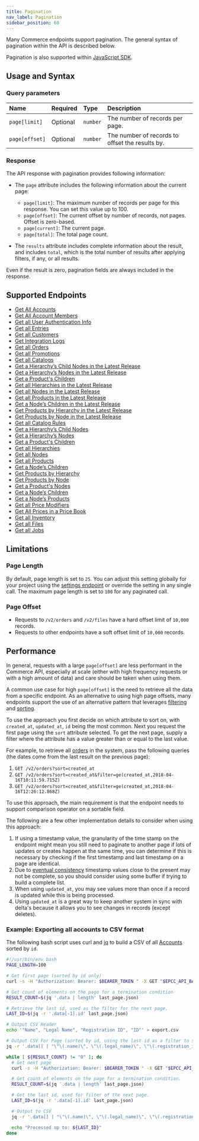 ```yaml
---
title: Pagination
nav_label: Pagination
sidebar_position: 60
---
```


Many Commerce endpoints support pagination.  The general syntax of pagination within the API is described below.

Pagination is also supported within [JavaScript SDK](/docs/developer-tools).

## Usage and Syntax

### Query parameters

| Name           | Required | Type     | Description                           |
|:---------------|:---------|:---------|:--------------------------------------|
| `page[limit]` | Optional | `number` | The number of records per page. |
| `page[offset]` | Optional | `number` | The number of records to offset the results by. |


### Response
The API response with pagination provides following information:

- The `page` attribute includes the following information about the current page:

    - `page[limit]`: The maximum number of records per page for this response. You can set this value up to 100.
    - `page[offset]`: The current offset by number of records, not pages. Offset is zero-based.
    - `page[current]`: The current page.
    - `page[total]`: The total page count.

- The `results` attribute includes complete information about the result, and includes `total`, which is the total number of results after applying filters, if any, or all results.

Even if the result is zero, pagination fields are always included in the response. 

## Supported Endpoints

* [Get All Accounts](/docs/api/accounts/get-v-2-accounts)
* [Get All Account Members](/docs/api/accounts/get-v-2-account-members)
* [Get all User Authentication Info](/docs/authentication/single-sign-on/user-authentication-info-api/get-all-user-authentication-info)
* [Get all Entries](/docs/api/flows/get-all-entries)
* [Get all Customers](/docs/customer-management/customer-management-api/get-all-customers)
* [Get Integration Logs](/docs/api/integrations/list-integration-logs)
* [Get all Orders](/docs/api/carts/get-customer-orders)
* [Get all Promotions](/docs/api/promotions/get-all-promotions)
* [Get all Catalogs](/docs/api/pxm/catalog/get-catalogs)
* [Get a Hierarchyʼs Child Nodes in the Latest Release](/docs/api/pxm/catalog/get-hierarchy-child-nodes)
* [Get a Hierarchyʼs Nodes in the Latest Release](/docs/api/pxm/catalog/get-hierarchy-nodes)
* [Get a Product's Children](/docs/api/pxm/catalog/get-child-products)
* [Get all Hierarchies in the Latest Release](/docs/api/pxm/catalog/get-all-hierarchies)
* [Get all Nodes in the Latest Release](/docs/api/pxm/catalog/get-all-nodes)
* [Get all Products in the Latest Release](/docs/api/pxm/catalog/get-all-products)
* [Get a Nodeʼs Children in the Latest Release](/docs/api/pxm/catalog/get-child-nodes)
* [Get Products by Hierarchy in the Latest Release](/docs/api/pxm/catalog/get-products-for-hierarchy)
* [Get Products by Node in the Latest Release](/docs/api/pxm/catalog/get-products-for-node)
* [Get all Catalog Rules](/docs/api/pxm/catalog/get-rules)
* [Get a Hierarchyʼs Child Nodes](/docs/api/pxm/catalog/get-by-context-hierarchy-child-nodes)
* [Get a Hierarchyʼs Nodes](/docs/api/pxm/catalog/get-by-context-hierarchy-nodes)
* [Get a Product's Children](/docs/api/pxm/catalog/get-by-context-child-products)
* [Get all Hierarchies](/docs/api/pxm/catalog/get-by-context-all-hierarchies)
* [Get all Nodes](/docs/api/pxm/catalog/get-by-context-all-nodes)
* [Get all Products](/docs/api/pxm/catalog/get-by-context-all-products)
* [Get a Nodeʼs Children](/docs/api/pxm/catalog/get-by-context-child-nodes)
* [Get Products by Hierarchy](/docs/api/pxm/catalog/get-by-context-products-for-hierarchy)
* [Get Products by Node](/docs/api/pxm/catalog/get-by-context-products-for-node)
* [Get a Product's Nodes](/docs/api/pxm/products/get-products-nodes)
* [Get a Nodeʼs Children](/docs/api/pxm/products/get-all-node-children)
* [Get a Nodeʼs Products](/docs/api/pxm/products/get-node-products)
* [Get all Price Modifiers](/docs/api/pxm/pricebooks/get-price-modifiers)
* [Get All Prices in a Price Book](/docs/api/pxm/pricebooks/get-product-prices)
* [Get all Inventory](/docs/api/pxm/inventory/get-stock-for-all-products)
* [Get all Files](/docs/api/pxm/files/get-all-files)
* [Get all Jobs](/docs/api/pxm/products/get-all-jobs)

## Limitations

### Page Length

By default, page length is set to `25`. You can adjust this setting globally for your project using the [settings endpoint](/docs/api/settings/settings-introduction) or override the setting in any single call. The maximum page length is set to `100` for any paginated call.


### Page Offset 
- Requests to `/v2/orders` and `/v2/files` have a hard offset limit of `10,000` records.
- Requests to other endpoints have a soft offset limit of `10,000` records.

## Performance

In general, requests with a large `page[offset]` are less performant in the Commerce API, especially at scale (either with high
frequency requests or with a high amount of data) and care should be taken when using them.

A common use case for high `page[offset]` is the need to retrieve all the data from a specific endpoint. As an alternative to using high page offsets, many endpoints support the use of an alternative pattern that leverages [filtering](/guides/Getting-Started/filtering) and [sorting](/guides/Getting-Started/sorting). 
 
To use the approach you first decide on which attribute to sort on, with `created_at`, `updated_at`, `id` being the most common. Next you request the first page using the `sort` attribute selected. To get the next page, supply a filter where the attribute has a value greater than or equal to the last value.

For example, to retrieve all [orders](/docs/api/carts/get-customer-orders) in the system, pass the following queries (the dates come from the last result on the previous page):

1. `GET /v2/orders?sort=created_at`
2. `GET /v2/orders?sort=created_at&filter=ge(created_at,2018-04-16T10:11:59.715Z)` 
3. `GET /v2/orders?sort=created_at&filter=ge(created_at,2018-04-16T12:26:12.868Z)`

To use this approach, the main requirement is that the endpoint needs to support comparison operator on a sortable field.

The following are a few other implementation details to consider when using this approach:
1. If using a timestamp value, the granularity of the time stamp on the endpoint might mean you still need to paginate to another page if lots of updates or creates happen at the same time, you can determine if this is necessary by checking if the first timestamp and last timestamp on a page are identical.
2. Due to [eventual consistency](/guides/Getting-Started/eventual-consistency) timestamp values close to the present may not be complete, so you should consider using some buffer if trying to build a complete list.
3. When using `updated_at`, you may see values more than once if a record is updated while this is being processed.
4. Using `updated_at` is a great way to keep another system in sync with delta's because it allows you to see changes in records (except deletes).

### Example: Exporting all accounts to CSV format

The following bash script uses curl and [jq](https://jqlang.github.io/jq/) to build a CSV of all [Accounts](/docs/api/accounts/account-management-introduction) sorted by `id`.

```bash
#!/usr/bin/env bash
PAGE_LENGTH=100

# Get first page (sorted by id only)
curl -s -H "Authorization: Bearer: $BEARER_TOKEN " -X GET "$EPCC_API_BASE_URL/v2/accounts?sort=id&page%5Blimit%5D=${PAGE_LENGTH}" > last_page.json

# Get count of elements on the page for a termination condition
RESULT_COUNT=$(jq '.data | length' last_page.json)

# Retrieve the last id, used as the filter for the next page.
LAST_ID=$(jq -r '.data[-1].id' last_page.json)

# Output CSV Header
echo '"Name", "Legal Name", "Registration ID", "ID"' > export.csv

# Output CSV For Page (sorted by id, using the last id as a filter to start the next page)
jq -r '.data[] | "\"\(.name)\", \"\(.legal_name)\", \"\(.registration_id)\", \"\(.id)\", "' last_page.json >> export.csv

while [ ${RESULT_COUNT} != "0" ]; do
  # Get next page
  curl -s -H "Authorization: Bearer: $BEARER_TOKEN " -X GET "$EPCC_API_BASE_URL/v2/accounts?sort=id&page%5Blimit%5D=${PAGE_LENGTH}&filter=gt(id,${LAST_ID})" > last_page.json

  # Get count of elements on the page for a termination condition.
  RESULT_COUNT=$(jq '.data | length' last_page.json)

  # Get the last id, used for filter of the next page.
  LAST_ID=$(jq -r '.data[-1].id' last_page.json)

  # Output to CSV
  jq -r '.data[] | "\"\(.name)\", \"\(.legal_name)\", \"\(.registration_id)\", \"\(.id)\", "' last_page.json >> export.csv

  echo "Processed up to: ${LAST_ID}"
done
```
